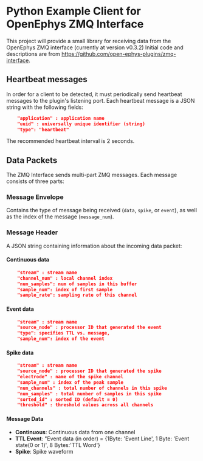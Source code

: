 # Python Example Client for OpenEphys ZMQ Interface

This project will provide a small library for receiving data from the OpenEphys ZMQ
interface (currently at version v0.3.2) Initial code and descriptions are from
https://github.com/open-ephys-plugins/zmq-interface. 


## Heartbeat messages

In order for a client to be detected, it must periodically send heartbeat messages to the
plugin's listening port. Each heartbeat message is a JSON string with the following fields:

```json
    "application" : application name
    "uuid" : universally unique identifier (string)
    "type": "heartbeat"
```

The recommended heartbeat interval is 2 seconds. 

## Data Packets

The ZMQ Interface sends multi-part ZMQ messages. Each message consists of three parts:

### Message Envelope

Contains the type of message being received (`data`, `spike`, or `event`), as well as the
index of the message (`message_num`).

### Message Header

A JSON string containing information about the incoming data packet:

#### Continuous data

```json
    "stream" : stream name
    "channel_num" : local channel index
    "num_samples": num of samples in this buffer
    "sample_num": index of first sample
    "sample_rate": sampling rate of this channel
```

#### Event data

```json
    "stream" : stream name
    "source_node" : processor ID that generated the event
    "type": specifies TTL vs. message,
    "sample_num": index of the event
```

#### Spike data

```json
    "stream" : stream name
    "source_node" : processor ID that generated the spike
    "electrode" : name of the spike channel
    "sample_num" : index of the peak sample
    "num_channels" : total number of channels in this spike
    "num_samples" : total number of samples in this spike
    "sorted_id" : sorted ID (default = 0)
    "threshold" : threshold values across all channels
```

#### Message Data

- **Continuous**: Continuous data from one channel
- **TTL Event**: "Event data (in order) = {1Byte\: 'Event Line', 1 Byte\: 'Event state(0 or 1)', 8 Bytes:'TTL Word'}
- **Spike**: Spike waveform
